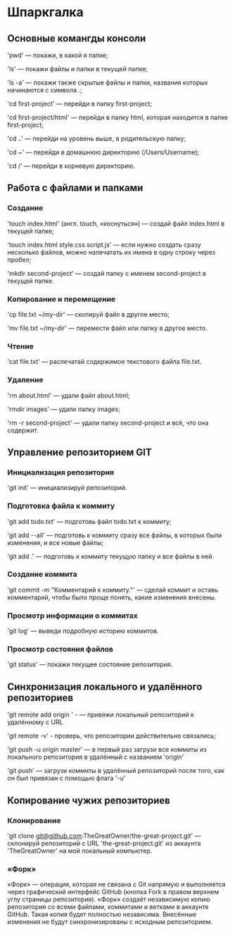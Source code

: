 # Шпаркгалка


## Основные комангды консоли


'pwd'  — покажи, в какой я папке;

'ls'  — покажи файлы и папки в текущей папке;

'ls -a' — покажи также скрытые файлы и папки, названия которых начинаются с символа .;

'cd first-project'  — перейди в папку first-project;

'cd first-project/html' — перейди в папку html, которая находится в папке first-project;

'cd ..' — перейди на уровень выше, в родительскую папку;

'cd ~' — перейди в домашнюю директорию (/Users/Username);

'cd /' — перейди в корневую директорию.


## Работа с файлами и папками


### Создание

'touch index.html' (англ. touch, «коснуться») — создай файл index.html в текущей папке;

'touch index.html style.css script.js' — если нужно создать сразу несколько файлов, можно напечатать их имена в одну строку через пробел;

'mkdir second-project'  — создай папку с именем second-project в текущей папке.

### Копирование и перемещение

'cp file.txt ~/my-dir'  — скопируй файл в другое место;

'mv file.txt ~/my-dir'  — перемести файл или папку в другое место.

### Чтение

'cat file.txt'  — распечатай содержимое текстового файла file.txt.

### Удаление

'rm about.html'  — удали файл about.html;

'rmdir images'  — удали папку images;

'rm -r second-project' — удали папку second-project и всё, что она содержит.


## Управление репозиторием GIT


### Инициализация репозитория

'git init'  — инициализируй репозиторий.

### Подготовка файла к коммиту

'git add todo.txt'  — подготовь файл todo.txt к коммиту;

'git add --all' — подготовь к коммиту сразу все файлы, в которых были изменения, и все новые файлы;

'git add .' — подготовь к коммиту текущую папку и все файлы в ней.

### Создание коммита

'git commit -m "Комментарий к коммиту."'  — сделай коммит и оставь комментарий, чтобы было проще понять, какие изменения внесены.

### Просмотр информации о коммитах

'git log'  — выведи подробную историю коммитов.

### Просмотр состояния файлов

'git status'  — покажи текущее состояние репозитория.


## Синхронизация локального и удалённого репозиториев

'git remote add origin ' - — привяжи локальный репозиторий к удалённому с URL

'git remote -v' - проверь, что репозитории действительно связались;

'git push -u origin master' — в первый раз загрузи все коммиты из локального репозитория в удалённый с названием 'origin'

'git push'  — загрузи коммиты в удалённый репозиторий после того, как он был привязан с помощью флага '-u'

## Копирование чужих репозиториев

### Клонирование

'git clone git@github.com:TheGreatOwner/the-great-project.git' — склонируй репозиторий с URL 'the-great-project.git'  из аккаунта 'TheGreatOwner' на мой локальный компьютер.

### «Форк»

«Форк» — операция, которая не связана с Git напрямую и выполняется через графический интерфейс GitHub (кнопка Fork в правом верхнем углу страницы репозитория).
«Форк» создаёт независимую копию репозитория со всеми файлами, коммитами и ветками в аккаунте GitHub. 
Такая копия будет полностью независима. Внесённые изменения не будут синхронизированы с исходным репозиторием.